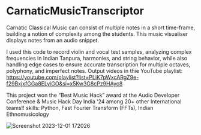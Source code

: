 # CarnaticMusicTranscriptor
Carnatic Classical Music can consist of multiple notes in a short time-frame, building a notion of complexity among the students. This music visualiser displays notes from an audio snippet.

I used this code to record violin and vocal test samples, analyzing complex frequencies in Indian Tanpura, harmonies, and string behavior, while also handling edge cases to ensure accurate transcription for multiple octaves, polyphony, and imperfect notes.
Output videos in thie YouTube playlist: https://youtube.com/playlist?list=PLiK7pWxcARgZ9e-f29BxjxfGGa8ELyiGO&si=x5Kw3G8cPz9HAyc8  

This project won the “Best Music Hack” award at the Audio Developer Conference & Music Hack Day India ‘24 among 20+ other International teams!!
skills: Python, Fast Fourier Transform (FFTs), Indian Ethnomusicology

![Screenshot 2023-12-01 172026](https://github.com/GovindaMadhava/CarnaticMusicTranscriptor/assets/89211107/ca986241-e324-4c51-b9f9-ba51b58c9b99)
<Screenshot from an output video>
